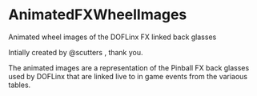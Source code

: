 # AnimatedFXWheelImages
Animated wheel images of the DOFLinx FX linked back glasses

Intially created by @scutters , thank you.

The animated images are a representation of the Pinball FX back glasses used by DOFLinx that are linked live to in game events from the variaous tables.
